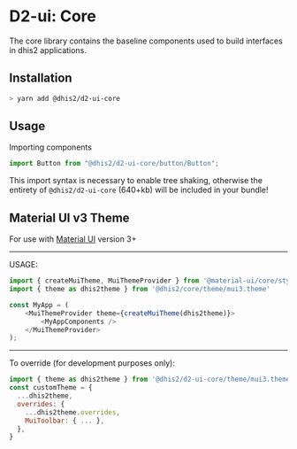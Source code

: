 # D2-ui: Core

The core library contains the baseline components used to build
interfaces in dhis2 applications.

## Installation

```sh
> yarn add @dhis2/d2-ui-core
```

## Usage

Importing components

```js
import Button from "@dhis2/d2-ui-core/button/Button";
```

This import syntax is necessary to enable tree shaking, otherwise the entirety of `@dhis2/d2-ui-core` (640+kb) will be included in your bundle!

## Material UI v3 Theme

For use with [Material UI](https://material-ui.com/) version 3+

---

USAGE:

```js
import { createMuiTheme, MuiThemeProvider } from '@material-ui/core/styles'
import { theme as dhis2theme } from '@dhis2/core/theme/mui3.theme'

const MyApp = (
    <MuiThemeProvider theme={createMuiTheme(dhis2theme)}>
        <MyAppComponents />
    </MuiThemeProvider>
);
```

---

To override (for development purposes only):

```js
import { theme as dhis2theme } from '@dhis2/d2-ui-core/theme/mui3.theme'
const customTheme = {
  ...dhis2theme,
  overrides: {
    ...dhis2theme.overrides,
    MuiToolbar: { ... },
  },
}
```